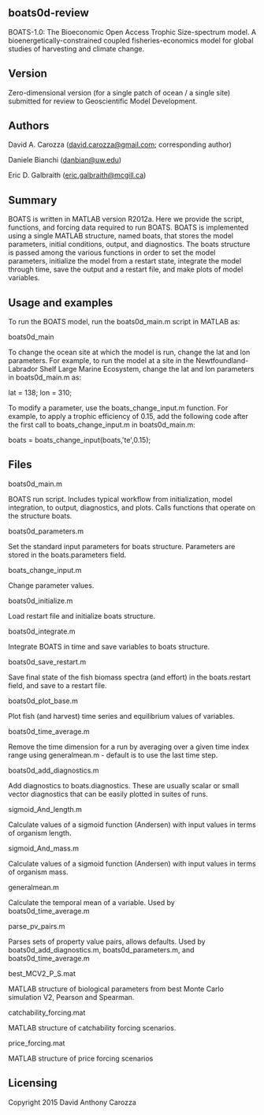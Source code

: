 boats0d-review
--------------

BOATS-1.0: The Bioeconomic Open Access Trophic Size-spectrum model. A
bioenergetically-constrained coupled fisheries-economics model for global
studies of harvesting and climate change.

Version
-------

Zero-dimensional version (for a single patch of ocean / a single site) submitted
for review to Geoscientific Model Development.

Authors
-------

David A. Carozza  (david.carozza@gmail.com; corresponding author)

Daniele Bianchi   (danbian@uw.edu)

Eric D. Galbraith (eric.galbraith@mcgill.ca)

Summary
-------

BOATS is written in MATLAB version R2012a. Here we provide the
script, functions, and forcing data required to run BOATS. BOATS is implemented using a
single MATLAB structure, named boats, that stores the model parameters, initial
conditions, output, and diagnostics. The boats structure is passed among the
various functions in order to set the model parameters, initialize the model
from a restart state, integrate the model through time, save the output and a
restart file, and make plots of model variables.

Usage and examples
------------------

To run the BOATS model, run the boats0d_main.m script in MATLAB as:

boats0d_main

To change the ocean site at which the model is run, change the lat and lon parameters. For
example, to run the model at a site in the Newtfoundland-Labrador Shelf Large
Marine Ecosystem, change the lat and lon parameters in boats0d_main.m as:

lat = 138; lon = 310;

To modify a parameter, use the boats_change_input.m function. For example, to
apply a trophic efficiency of 0.15, add the following code after the first call
to boats_change_input.m in boats0d_main.m:

boats = boats_change_input(boats,'te',0.15);

Files
-----

boats0d_main.m

BOATS run script. Includes typical workflow from initialization, model integration,
to output, diagnostics, and plots. Calls functions that operate on the structure boats.

boats0d_parameters.m

Set the standard input parameters for boats structure. Parameters are stored
in the boats.parameters field.

boats_change_input.m

Change parameter values.

boats0d_initialize.m

Load restart file and initialize boats structure.

boats0d_integrate.m

Integrate BOATS in time and save variables to boats structure.

boats0d_save_restart.m

Save final state of the fish biomass spectra (and effort) in the 
boats.restart field, and save to a restart file.

boats0d_plot_base.m

Plot fish (and harvest) time series and equilibrium values of variables.

boats0d_time_average.m

Remove the time dimension for a run by averaging over a
given time index range using generalmean.m - default is to use the last time step.

boats0d_add_diagnostics.m

Add diagnostics to boats.diagnostics. These are usually scalar or small
vector diagnostics that can be easily plotted in suites of runs.

sigmoid_And_length.m

Calculate values of a sigmoid function (Andersen) with input values in
terms of organism length.

sigmoid_And_mass.m

Calculate values of a sigmoid function (Andersen) with input values in
terms of organism mass.

generalmean.m

Calculate the temporal mean of a variable. Used by boats0d_time_average.m

parse_pv_pairs.m

Parses sets of property value pairs, allows defaults. Used by
boats0d_add_diagnostics.m, boats0d_parameters.m, and boats0d_time_average.m

best_MCV2_P_S.mat

MATLAB structure of biological parameters from best Monte Carlo
simulation V2, Pearson and Spearman.

catchability_forcing.mat

MATLAB structure of catchability forcing scenarios.

price_forcing.mat

MATLAB structure of price forcing scenarios

Licensing
---------

Copyright 2015 David Anthony Carozza